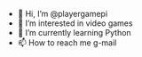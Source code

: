 - 👋 Hi, I’m @playergamepi
- 👀 I’m interested in video games
- 🌱 I’m currently learning Python
- 📫 How to reach me g-mail

<!---
playergamepi/playergamepi is a ✨ special ✨ repository because its `README.md` (this file) appears on your GitHub profile.
You can click the Preview link to take a look at your changes.
--->
